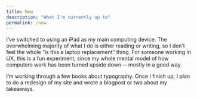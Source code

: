 ```yaml
---
title: Now
description: "What I'm currently up to"
permalink: /now
---
```


I’ve switched to using an iPad as my main computing device. The overwhelming majority of what I do is either reading or writing, so I don’t feel the whole “is this a laptop replacement” thing. For someone working in UX, this is a fun experiment, since my whole mental model of how computers work has been turned upside down&thinsp;—&thinsp;mostly in a good way.

I’m working through a few books about typography. Once I finish up, I plan to do a redesign of my site and wrote a blogpost or two about my takeaways.